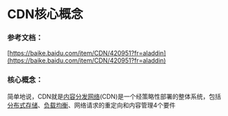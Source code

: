 # CDN核心概念

### 参考文档：

[https://baike.baidu.com/item/CDN/420951?fr=aladdin](https://baike.baidu.com/item/CDN/420951?fr=aladdin)

### 核心概念：

简单地说，CDN就是[内容分发网络](https://baike.baidu.com/item/%E5%86%85%E5%AE%B9%E5%88%86%E5%8F%91%E7%BD%91%E7%BB%9C)\(CDN\)是一个经策略性部署的整体系统，包括[分布式存储](https://baike.baidu.com/item/%E5%88%86%E5%B8%83%E5%BC%8F%E5%AD%98%E5%82%A8)、[负载均衡](https://baike.baidu.com/item/%E8%B4%9F%E8%BD%BD%E5%9D%87%E8%A1%A1)、网络请求的重定向和内容管理4个要件



